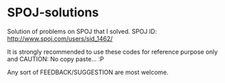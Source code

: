 # SPOJ-solutions
Solution of problems on SPOJ that I solved.
SPOJ ID: http://www.spoj.com/users/sid_1462/

It is strongly recommended to use these codes for reference purpose only and CAUTION: No copy paste... :P

Any sort of FEEDBACK/SUGGESTION are most welcome.

